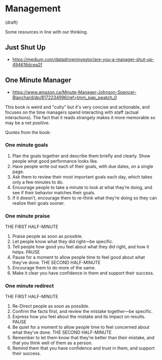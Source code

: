 # Management

(draft) 

Some resources in line with our thinking.

## Just Shut Up
  * https://medium.com/datadriveninvestor/are-you-a-manager-shut-up-494616dcea2f

## One Minute Manager
  * https://www.amazon.ca/Minute-Manager-Johnson-Spencer-Blanchard/dp/8172234996/ref=tmm_pap_swatch_0  

This book is weird and "culty" but it's very concise and actionable, and focuses on the time managers spend interacting with staff (actual interactions). The fact that it reads strangely makes it more memorable so may be a net positive.

Quotes from the book:

### One minute goals

1. Plan the goals together and describe them briefly and clearly. Show people what good performance looks like.
2. Have people write out each of their goals, with due dates, on a single page.
3. Ask them to review their most important goals each day, which takes only a few minutes to do.
4. Encourage people to take a minute to look at what they’re doing, and see if their behavior matches their goals.
5. If it doesn’t, encourage them to re-think what they’re doing so they can realize their goals sooner.

### One minute praise

THE FIRST HALF-MINUTE
1. Praise people as soon as possible.
2. Let people know what they did right—be specific.
3. Tell people how good you feel about what they did right, and how it helps.
PAUSE
4. Pause for a moment to allow people time to feel good about what they’ve done.
THE SECOND HALF-MINUTE
5. Encourage them to do more of the same.
6. Make it clear you have confidence in them and support their success.

### One minute redirect

THE FIRST HALF-MINUTE
1. Re-Direct people as soon as possible.
2. Confirm the facts first, and review the mistake together—be specific.
3. Express how you feel about the mistake and its impact on results.
PAUSE
4. Be quiet for a moment to allow people time to feel concerned about what they’ve done.
THE SECOND HALF-MINUTE
5. Remember to let them know that they’re better than their mistake, and that you think well of them as a person.
6. Remind them that you have confidence and trust in them, and support their success.
